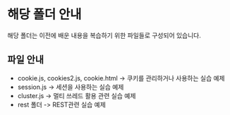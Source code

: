 # 해당 폴더 안내

해당 폴더는 이전에 배운 내용을 복습하기 위한 파일들로 구성되어 있습니다.
## 파일 안내
* cookie.js, cookies2.js, cookie.html -> 쿠키를 관리하거나 사용하는 실습 예제
* session.js -> 세션을 사용하는 실습 예제
* cluster.js -> 멀티 쓰레드 활용 관련 실습 예제
* rest 폴더 -> REST관련 실습 예제